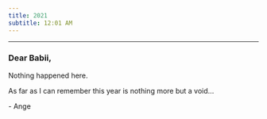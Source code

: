 ```yaml
---
title: 2021
subtitle: 12:01 AM
---
```

---

### Dear Babii,

Nothing happened here.

As far as I can remember this year is nothing more but a void...

\- Ange
